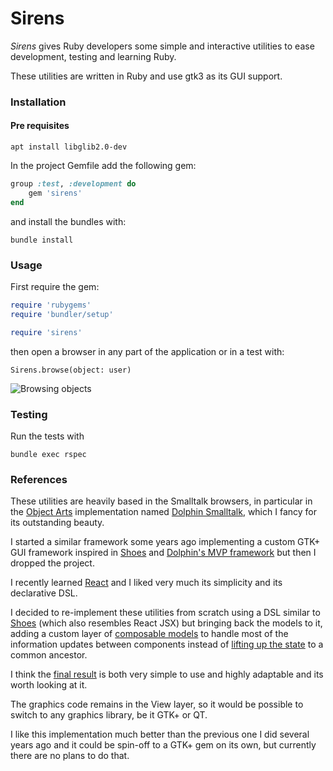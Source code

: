 # Sirens

*Sirens* gives Ruby developers some simple and interactive utilities to ease development, testing and learning Ruby.

These utilities are written in Ruby and use gtk3 as its GUI support.

### Installation

#### Pre requisites

```
apt install libglib2.0-dev
```

In the project Gemfile add the following gem:

```ruby
group :test, :development do
    gem 'sirens'
end
```

and install the bundles with:

```
bundle install
```

### Usage

First require the gem:

```ruby
require 'rubygems'
require 'bundler/setup'

require 'sirens'
```

then open a browser in any part of the application or in a test with:

```
Sirens.browse(object: user)
```

![Browsing objects](./docs/browsing-object.gif)


### Testing

Run the tests with

```
bundle exec rspec
```

### References

These utilities are heavily based in the Smalltalk browsers, in particular in the [Object Arts](https://www.object-arts.com/)
implementation named [Dolphin Smalltalk](https://github.com/dolphinsmalltalk/Dolphin), which I fancy for its
outstanding beauty.

I started a similar framework some years ago implementing a custom GTK+ GUI framework inspired in [Shoes](http://shoesrb.com/)
and [Dolphin's MVP framework](http://www.object-arts.com/downloads/docs/index.html?compositemvpcomponent.htm) but then
I dropped the project.

I recently learned [React](https://reactjs.org/) and I liked very much its simplicity and its declarative DSL.

I decided to re-implement these utilities from scratch using a DSL similar to [Shoes](http://shoesrb.com/)
(which also resembles React JSX) but bringing back the models to it, adding a custom layer of
[composable models](https://github.com/haijin-development/ruby-sirens/tree/master/lib/models)
to handle most of the information updates between components instead of [lifting up the state](https://reactjs.org/tutorial/tutorial.html#lifting-state-up-again)
to a common ancestor.

I think the [final result](https://github.com/haijin-development/ruby-sirens/tree/master/lib/sirens) is both very
simple to use and highly adaptable and its worth looking at it.

The graphics code remains in the View layer, so it would be possible to switch to any graphics library, be it GTK+ or QT.

I like this implementation much better than the previous one I did several years ago and it could be spin-off to a GTK+
gem on its own, but currently there are no plans to do that.